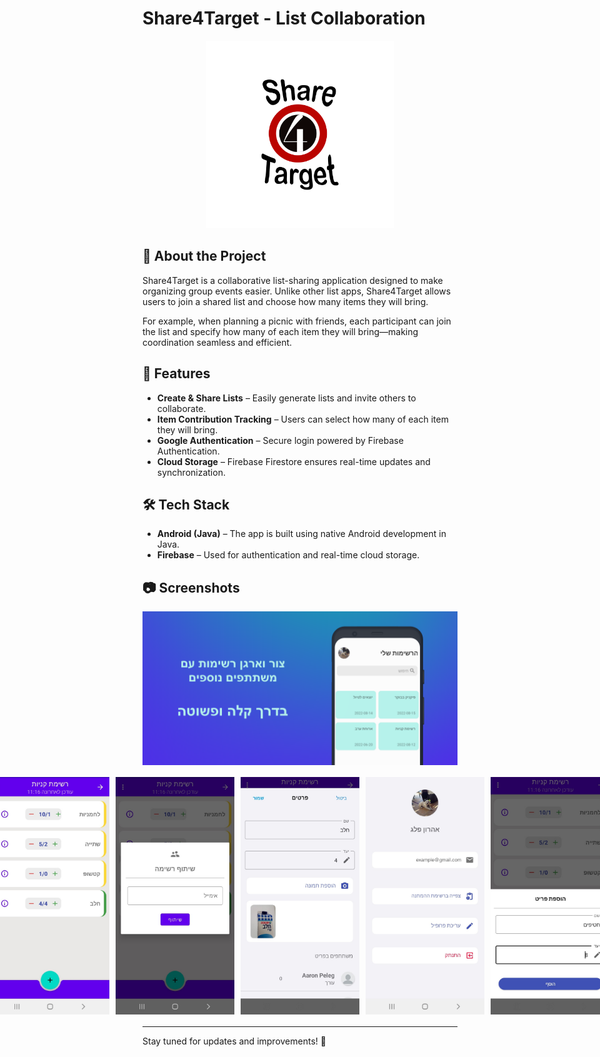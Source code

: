 # Share4Target - List Collaboration
<p align="center">
  <img src="app/src/main/res/drawable/share4targeticon.png" alt="App Icon" width="300"/>
</p>

## 📌 About the Project
Share4Target is a collaborative list-sharing application designed to make organizing group events easier. Unlike other list apps, Share4Target allows users to join a shared list and choose how many items they will bring.

For example, when planning a picnic with friends, each participant can join the list and specify how many of each item they will bring—making coordination seamless and efficient.

## 🚀 Features
- **Create & Share Lists** – Easily generate lists and invite others to collaborate.
- **Item Contribution Tracking** – Users can select how many of each item they will bring.
- **Google Authentication** – Secure login powered by Firebase Authentication.
- **Cloud Storage** – Firebase Firestore ensures real-time updates and synchronization.



## 🛠 Tech Stack
- **Android (Java)** – The app is built using native Android development in Java.
- **Firebase** – Used for authentication and real-time cloud storage.

## 📷 Screenshots
<p align="center">
  <img src="app/src/main/res/drawable/main img.png" alt="Main Image" width="900" style="display: block;"/>
</p>

<p style="display: flex; justify-content: center; flex-wrap: warp;">
  <img src="app/src/main/res/drawable/Screenshot_20220817-111655.jpg" alt="Screenshot 2" width="190" style="margin: 5px;"/>
  <img src="app/src/main/res/drawable/Screenshot_20220817-111703.jpg" alt="Screenshot 3" width="190" style="margin: 5px;"/>
  <img src="app/src/main/res/drawable/Screenshot_20220817-111951.jpg" alt="Screenshot 4" width="190" style="margin: 5px;"/>
  <img src="app/src/main/res/drawable/Screenshot_20220817-112030.JPEG" alt="Screenshot 5" width="190" style="margin: 5px;"/>
  <img src="app/src/main/res/drawable/Screenshot_20220817-112228.jpg" alt="Screenshot 6" width="190" style="margin: 5px;"/>
</p>

---
Stay tuned for updates and improvements! 🚀

